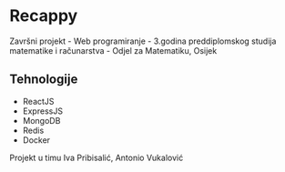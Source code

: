 # Recappy
Završni projekt - Web programiranje - 3.godina preddiplomskog studija matematike i računarstva - Odjel za Matematiku, Osijek

## Tehnologije
 - ReactJS
 - ExpressJS
 - MongoDB
 - Redis
 - Docker

Projekt u timu Iva Pribisalić, Antonio Vukalović
